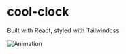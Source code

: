 # cool-clock

Built with React, styled with Tailwindcss

![Animation](https://user-images.githubusercontent.com/23412079/169181064-b0906723-f313-4e55-abae-f4d453675876.gif)
